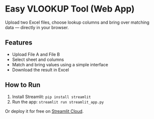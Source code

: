 # Easy VLOOKUP Tool (Web App)

Upload two Excel files, choose lookup columns and bring over matching data — directly in your browser.

## Features
- Upload File A and File B
- Select sheet and columns
- Match and bring values using a simple interface
- Download the result in Excel

## How to Run
1. Install Streamlit: `pip install streamlit`
2. Run the app: `streamlit run streamlit_app.py`

Or deploy it for free on [Streamlit Cloud](https://streamlit.io/cloud).